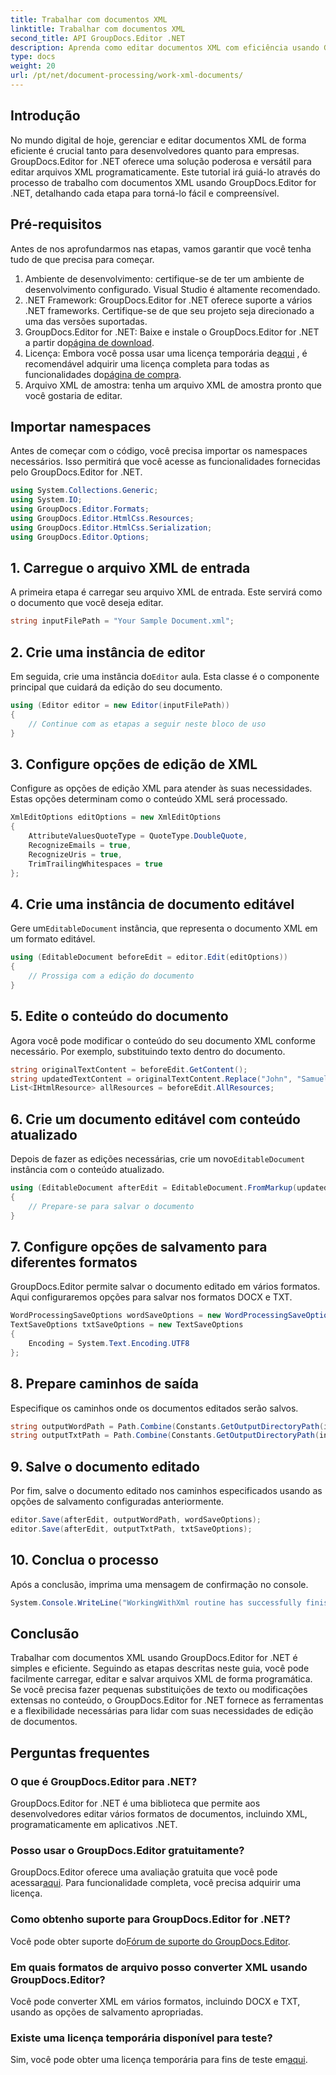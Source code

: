 ```yaml
---
title: Trabalhar com documentos XML
linktitle: Trabalhar com documentos XML
second_title: API GroupDocs.Editor .NET
description: Aprenda como editar documentos XML com eficiência usando GroupDocs.Editor for .NET com nosso guia passo a passo, cobrindo todas as etapas e opções essenciais.
type: docs
weight: 20
url: /pt/net/document-processing/work-xml-documents/
---
```

## Introdução
No mundo digital de hoje, gerenciar e editar documentos XML de forma eficiente é crucial tanto para desenvolvedores quanto para empresas. GroupDocs.Editor for .NET oferece uma solução poderosa e versátil para editar arquivos XML programaticamente. Este tutorial irá guiá-lo através do processo de trabalho com documentos XML usando GroupDocs.Editor for .NET, detalhando cada etapa para torná-lo fácil e compreensível.
## Pré-requisitos
Antes de nos aprofundarmos nas etapas, vamos garantir que você tenha tudo de que precisa para começar.
1. Ambiente de desenvolvimento: certifique-se de ter um ambiente de desenvolvimento configurado. Visual Studio é altamente recomendado.
2. .NET Framework: GroupDocs.Editor for .NET oferece suporte a vários .NET frameworks. Certifique-se de que seu projeto seja direcionado a uma das versões suportadas.
3.  GroupDocs.Editor for .NET: Baixe e instale o GroupDocs.Editor for .NET a partir do[página de download](https://releases.groupdocs.com/editor/net/).
4.  Licença: Embora você possa usar uma licença temporária de[aqui](https://purchase.groupdocs.com/temporary-license/) , é recomendável adquirir uma licença completa para todas as funcionalidades do[página de compra](https://purchase.groupdocs.com/buy).
5. Arquivo XML de amostra: tenha um arquivo XML de amostra pronto que você gostaria de editar.
## Importar namespaces
Antes de começar com o código, você precisa importar os namespaces necessários. Isso permitirá que você acesse as funcionalidades fornecidas pelo GroupDocs.Editor for .NET.
```csharp
using System.Collections.Generic;
using System.IO;
using GroupDocs.Editor.Formats;
using GroupDocs.Editor.HtmlCss.Resources;
using GroupDocs.Editor.HtmlCss.Serialization;
using GroupDocs.Editor.Options;
```
## 1. Carregue o arquivo XML de entrada
A primeira etapa é carregar seu arquivo XML de entrada. Este servirá como o documento que você deseja editar.
```csharp
string inputFilePath = "Your Sample Document.xml";
```
## 2. Crie uma instância de editor
 Em seguida, crie uma instância do`Editor` aula. Esta classe é o componente principal que cuidará da edição do seu documento.
```csharp
using (Editor editor = new Editor(inputFilePath))
{
    // Continue com as etapas a seguir neste bloco de uso
}
```
## 3. Configure opções de edição de XML
Configure as opções de edição XML para atender às suas necessidades. Estas opções determinam como o conteúdo XML será processado.
```csharp
XmlEditOptions editOptions = new XmlEditOptions
{
    AttributeValuesQuoteType = QuoteType.DoubleQuote,
    RecognizeEmails = true,
    RecognizeUris = true,
    TrimTrailingWhitespaces = true
};
```
## 4. Crie uma instância de documento editável
 Gere um`EditableDocument` instância, que representa o documento XML em um formato editável.
```csharp
using (EditableDocument beforeEdit = editor.Edit(editOptions))
{
    // Prossiga com a edição do documento
}
```
## 5. Edite o conteúdo do documento
Agora você pode modificar o conteúdo do seu documento XML conforme necessário. Por exemplo, substituindo texto dentro do documento.
```csharp
string originalTextContent = beforeEdit.GetContent();
string updatedTextContent = originalTextContent.Replace("John", "Samuel");
List<IHtmlResource> allResources = beforeEdit.AllResources;
```
## 6. Crie um documento editável com conteúdo atualizado
 Depois de fazer as edições necessárias, crie um novo`EditableDocument` instância com o conteúdo atualizado.
```csharp
using (EditableDocument afterEdit = EditableDocument.FromMarkup(updatedTextContent, allResources))
{
    // Prepare-se para salvar o documento
}
```
## 7. Configure opções de salvamento para diferentes formatos
GroupDocs.Editor permite salvar o documento editado em vários formatos. Aqui configuraremos opções para salvar nos formatos DOCX e TXT.
```csharp
WordProcessingSaveOptions wordSaveOptions = new WordProcessingSaveOptions(WordProcessingFormats.Docx);
TextSaveOptions txtSaveOptions = new TextSaveOptions
{
    Encoding = System.Text.Encoding.UTF8
};
```
## 8. Prepare caminhos de saída
Especifique os caminhos onde os documentos editados serão salvos.
```csharp
string outputWordPath = Path.Combine(Constants.GetOutputDirectoryPath(inputFilePath), Path.GetFileNameWithoutExtension(inputFilePath) + ".docx");
string outputTxtPath = Path.Combine(Constants.GetOutputDirectoryPath(inputFilePath), Path.GetFileNameWithoutExtension(inputFilePath) + ".txt");
```
## 9. Salve o documento editado
Por fim, salve o documento editado nos caminhos especificados usando as opções de salvamento configuradas anteriormente.
```csharp
editor.Save(afterEdit, outputWordPath, wordSaveOptions);
editor.Save(afterEdit, outputTxtPath, txtSaveOptions);
```
## 10. Conclua o processo
Após a conclusão, imprima uma mensagem de confirmação no console.
```csharp
System.Console.WriteLine("WorkingWithXml routine has successfully finished");
```
## Conclusão
Trabalhar com documentos XML usando GroupDocs.Editor for .NET é simples e eficiente. Seguindo as etapas descritas neste guia, você pode facilmente carregar, editar e salvar arquivos XML de forma programática. Se você precisa fazer pequenas substituições de texto ou modificações extensas no conteúdo, o GroupDocs.Editor for .NET fornece as ferramentas e a flexibilidade necessárias para lidar com suas necessidades de edição de documentos.
## Perguntas frequentes
### O que é GroupDocs.Editor para .NET?
GroupDocs.Editor for .NET é uma biblioteca que permite aos desenvolvedores editar vários formatos de documentos, incluindo XML, programaticamente em aplicativos .NET.
### Posso usar o GroupDocs.Editor gratuitamente?
 GroupDocs.Editor oferece uma avaliação gratuita que você pode acessar[aqui](https://releases.groupdocs.com/). Para funcionalidade completa, você precisa adquirir uma licença.
### Como obtenho suporte para GroupDocs.Editor for .NET?
 Você pode obter suporte do[Fórum de suporte do GroupDocs.Editor](https://forum.groupdocs.com/c/editor/20).
### Em quais formatos de arquivo posso converter XML usando GroupDocs.Editor?
Você pode converter XML em vários formatos, incluindo DOCX e TXT, usando as opções de salvamento apropriadas.
### Existe uma licença temporária disponível para teste?
 Sim, você pode obter uma licença temporária para fins de teste em[aqui](https://purchase.groupdocs.com/temporary-license/).